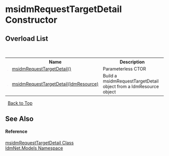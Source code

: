 # msidmRequestTargetDetail Constructor 
 


## Overload List
&nbsp;<table><tr><th></th><th>Name</th><th>Description</th></tr><tr><td>![Public method](media/pubmethod.gif "Public method")</td><td><a href="M_IdmNet_Models_msidmRequestTargetDetail__ctor">msidmRequestTargetDetail()</a></td><td>
Parameterless CTOR</td></tr><tr><td>![Public method](media/pubmethod.gif "Public method")</td><td><a href="M_IdmNet_Models_msidmRequestTargetDetail__ctor_1">msidmRequestTargetDetail(IdmResource)</a></td><td>
Build a msidmRequestTargetDetail object from a IdmResource object</td></tr></table>&nbsp;
<a href="#msidmrequesttargetdetail-constructor">Back to Top</a>

## See Also


#### Reference
<a href="T_IdmNet_Models_msidmRequestTargetDetail">msidmRequestTargetDetail Class</a><br /><a href="N_IdmNet_Models">IdmNet.Models Namespace</a><br />